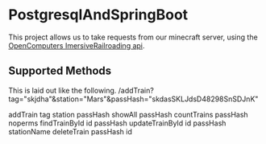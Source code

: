 # PostgresqlAndSpringBoot
This project allows us to take requests from our minecraft server, using the [OpenComputers ImersiveRailroading api](https://github.com/TeamOpenIndustry/ImmersiveRailroading/wiki/Open-Computers).


## Supported Methods

This is laid out like the following. 
/addTrain?tag="skjdha"&station="Mars"&passHash="skdasSKLJdsD48298SnSDJnK"

addTrain tag station passHash
showAll passHash
countTrains passHash
noperms
findTrainById id passHash
updateTrainById id passHash stationName
deleteTrain passHash id
